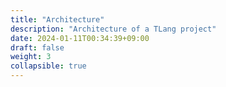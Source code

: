 ```yaml
---
title: "Architecture"
description: "Architecture of a TLang project"
date: 2024-01-11T00:34:39+09:00
draft: false
weight: 3
collapsible: true
---
```


